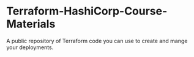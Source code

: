 # Terraform-HashiCorp-Course-Materials
A public repository of Terraform code you can use to create and mange your deployments.
